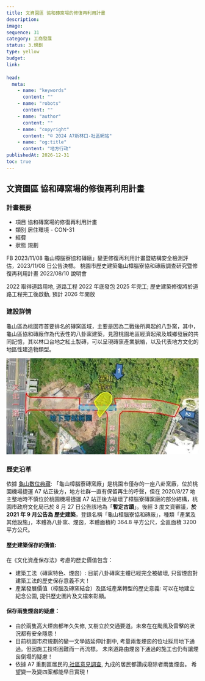 ```yaml
---
title: 文資園區 協和磚窯場的修復再利用計畫
description:
image:
sequence: 31
category: 工商發展
status: 3.規劃
type: yellow
budget:
link:

head:
  meta:
    - name: "keywords"
      content: ""
    - name: "robots"
      content: ""
    - name: "author"
      content: ""
    - name: "copyright"
      content: "© 2024 A7新林口-社區網站"
    - name: "og:title"
      content: "地方行政"
publishedAt: 2026-12-31
toc: true
---
```


## 文資園區 協和磚窯場的修復再利用計畫

### 計畫概要

- 項目 協和磚窯場的修復再利用計畫
- 類別 居住環境 - CON-31
- 經費
- 狀態 規劃

FB 2023/11/08 龜山樟腦寮協和磚廠」變更修復再利用計畫暨結構安全檢測評估，2023/11/08 日公告決標。
桃園市歷史建築龜山樟腦寮協和磚廠調查研究暨修復再利用計畫 2022/08/10 說明會

2022 取得道路用地, 道路工程 2022 年底發包 2025 年完工; 歷史建築修復將於道路工程完工後啟動, 預計 2026 年開放

### 建設詳情

龜山區為桃園市首要排名的磚窯區域，主要是因為二戰後所興起的八卦窯，其中，龜山區協和磚廠作為代表性的八卦窯建築，見證桃園地區經濟起飛及城鄉發展的共同記憶，其以林口台地之紅土製磚，可以呈現磚窯產業脈絡，以及代表地方文化的地區性建造物類型。

![c31-1.jpeg](/images/construction/c31-1.jpeg)

### 歷史沿革

依據 <a href="https://sites.google.com/gapps.uch.edu.tw/history/%E7%94%A2%E6%A5%AD%E6%96%87%E5%8C%96/%E7%A3%9A%E7%AA%AF%E7%94%A2%E6%A5%AD">龜山數位典藏</a>:
「龜山樟腦寮磚窯廠」是桃園市僅存的一座八卦窯廠，位於桃園機場捷運 A7 站正後方，地方社群一直有保留再生的呼聲，但在 2020/8/27 地主整地時不慎位於桃園機場捷運 A7 站正後方破壞了樟腦寮磚窯廠的部分結構，桃園市政府文化局已於 8 月 27 日公告該地為「**暫定古蹟**」。後經 3 度文資審議，**於 2021 年 9 月公告為 歷史建築**，登錄名稱「龜山樟腦寮協和磚廠」，種類「產業及其他設施」，本體為八卦窯、煙囪，本體面積約 364.8 平方公尺，全區面積 3200 平方公尺。

#### 歷史建築保存的價值:

在《文化資產保存法》考慮的歷史價值包含：

- 建築工法（磚窯特色、煙囪）: 目前八卦磚窯主體已經完全被破壞, 只留煙囪對建築工法的歷史保存意義不大！
- 產業發展價值（樟腦及磚窯結合）及區域產業轉型的歷史意義: 可以在地建立紀念公園, 提供歷史圖片及文檔來彰顯。

#### 保存兩隻煙囪的疑慮：

- 由於兩隻高大煙囪都年久失修, 又樹立於交通要道。未來在在颱風及雷擊的狀況都有安全隱患！
- 目前桃園市府規劃的變一文學路延伸計劃中, 考量兩隻煙囪的位址採用地下通過。但因施工技術困難而一再流標。 未來道路由煙囪下通過的施工也仍有讓煙囪倒塌的疑慮！
- 依據 A7 重劃區居民的<a href="https://www.facebook.com/share/p/1AwWCJFqCW/"> 社區意見調查</a>, 九成的居民都讚成廢除者兩隻煙囪。 希望變一及變四案都能早日實現！
